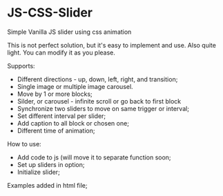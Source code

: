 # JS-CSS-Slider
Simple Vanilla JS slider using css animation

This is not perfect solution, but it's easy to implement and use. Also quite light. You can modify it as you please.

Supports:
- Different directions - up, down, left, right, and transition;
- Single image or multiple image carousel. 
- Move by 1 or more blocks;
- Silder, or carousel - infinite scroll or go back to first block
- Synchronize two sliders to move on same trigger or interval;
- Set different interval per slider;
- Add caption to all block or chosen one;
- Different time of animation;

How to use:
- Add code to js (will move it to separate function soon;
- Set up sliders in option;
- Initialize slider;

Examples added in html file;
